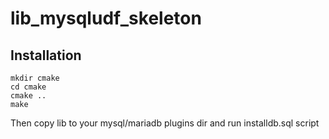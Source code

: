 lib\_mysqludf\_skeleton
=======================

Installation
------------

```
mkdir cmake
cd cmake
cmake ..
make
```

Then copy lib to your mysql/mariadb plugins dir and run installdb.sql script
